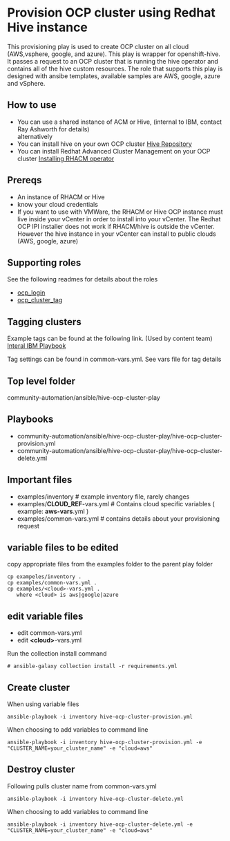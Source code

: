 # Provision OCP cluster using Redhat Hive instance

This provisioning play is used to create OCP cluster on all cloud (AWS,vsphere, google, and azure).  This play is wrapper for openshift-hive.  It passes a request to an OCP cluster that is running the hive operator and contains all of the hive custom resources.  The role that supports this play is designed with ansibe templates, available samples are AWS, google, azure and vSphere.

## How to use

- You can use a shared instance of ACM or Hive, (internal to IBM, contact Ray Ashworth for details)  
alternatively
- You can install hive on your own OCP cluster [Hive Repository](https://github.com/openshift/hive)
- You can install Redhat Advanced Cluster Management on your OCP cluster [Installing RHACM operator](https://access.redhat.com/documentation/en-us/red_hat_advanced_cluster_management_for_kubernetes/2.0/html-single/install/index#installing-red-hat-advanced-cluster-management-from-the-console)

## Prereqs

- An instance of RHACM or Hive
- know your cloud credentials
- If you want to use with VMWare, the RHACM or Hive OCP instance must live inside your vCenter in order to install into your vCenter. The Redhat OCP IPI installer does not work if RHACM/hive is outside the vCenter.  However the hive instance in your vCenter can install to public clouds (AWS, google, azure)

## Supporting roles

See the following readmes for details about the roles

- [ocp_login](https://https://github.com/IBM/community-automation/blob/provision-ocp-cluster/ansible/provision-ocp-cluster-play/readme.md)
- [ocp_cluster_tag](https://github.com/rayashworth/community-automation/blob/provision-ocp-cluster/ansible/provision-ocp-cluster-play/readme.md)

## Tagging clusters

Example tags can be found at the following link.  (Used by content team)
[Interal IBM Playbook](https://playbook.cloudpaklab.ibm.com/public-cloud-management/#Info_Needed_for_Tags)

Tag settings can be found in common-vars.yml. See vars file for tag details

## Top level folder

community-automation/ansible/hive-ocp-cluster-play

## Playbooks

- community-automation/ansible/hive-ocp-cluster-play/hive-ocp-cluster-provision.yml
- community-automation/ansible/hive-ocp-cluster-play/hive-ocp-cluster-delete.yml


## Important files

- examples/inventory  # example inventory file, rarely changes
- examples/**CLOUD_REF**-vars.yml # Contains cloud specific variables ( example: **aws-vars**.yml )
- examples/common-vars.yml # contains details about your provisioning request

## variable files to be edited

copy appropriate files from the examples folder to the parent play folder

```
cp exampeles/inventory .
cp examples/common-vars.yml .
cp examples/<cloud>-vars.yml .
   where <cloud> is aws|google|azure
```

## edit variable files

- edit common-vars.yml
- edit **\<cloud\>**-vars.yml

Run the collection install command
```
# ansible-galaxy collection install -r requirements.yml
```

## Create cluster

When using variable files

```
ansible-playbook -i inventory hive-ocp-cluster-provision.yml
```

When choosing to add variables to command line

```
ansible-playbook -i inventory hive-ocp-cluster-provision.yml -e "CLUSTER_NAME=your_cluster_name" -e "cloud=aws"
```

## Destroy cluster

Following pulls cluster name from common-vars.yml

```
ansible-playbook -i inventory hive-ocp-cluster-delete.yml
```

When choosing to add variables to command line

```
ansible-playbook -i inventory hive-ocp-cluster-delete.yml -e "CLUSTER_NAME=your_cluster_name" -e "cloud=aws"
```
